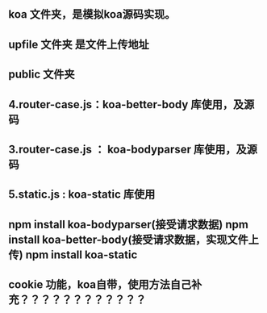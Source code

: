## koa 文件夹，是模拟koa源码实现。
## upfile 文件夹 是文件上传地址
## public 文件夹 

## 4.router-case.js：koa-better-body 库使用，及源码
## 3.router-case.js ： koa-bodyparser 库使用，及源码

## 5.static.js : koa-static 库使用

## npm install koa-bodyparser(接受请求数据)            npm install koa-better-body(接受请求数据，实现文件上传)   npm install koa-static


## cookie 功能，koa自带，使用方法自己补充？？？？？？？？？？？？